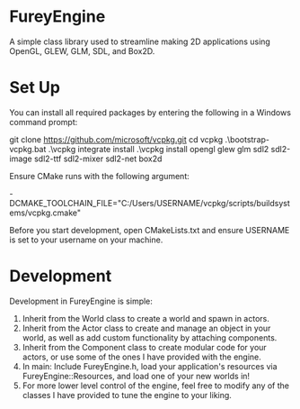 # FureyEngine
A simple class library used to streamline making 2D applications using OpenGL, GLEW, GLM, SDL, and Box2D.


# Set Up
You can install all required packages by entering the following in a Windows command prompt:

git clone https://github.com/microsoft/vcpkg.git
cd vcpkg
.\bootstrap-vcpkg.bat
.\vcpkg integrate install
.\vcpkg install opengl glew glm sdl2 sdl2-image sdl2-ttf sdl2-mixer sdl2-net box2d

Ensure CMake runs with the following argument:

-DCMAKE_TOOLCHAIN_FILE="C:/Users/USERNAME/vcpkg/scripts/buildsystems/vcpkg.cmake"

Before you start development, open CMakeLists.txt and ensure USERNAME is set to your username on your machine.


# Development
Development in FureyEngine is simple:

1. Inherit from the World class to create a world and spawn in actors.
2. Inherit from the Actor class to create and manage an object in your world, as well as add custom functionality by attaching components.
3. Inherit from the Component class to create modular code for your actors, or use some of the ones I have provided with the engine.
4. In main: Include FureyEngine.h, load your application's resources via FureyEngine::Resources, and load one of your new worlds in!
5. For more lower level control of the engine, feel free to modify any of the classes I have provided to tune the engine to your liking.
